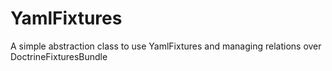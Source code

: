 YamlFixtures
============

A simple abstraction class to use YamlFixtures and managing relations over DoctrineFixturesBundle
